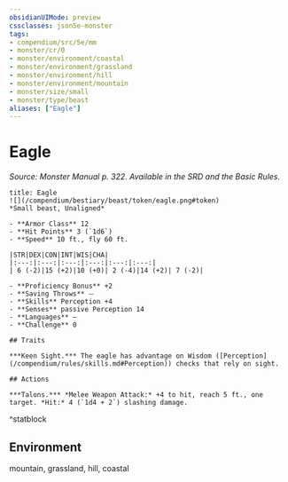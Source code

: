 ```yaml
---
obsidianUIMode: preview
cssclasses: json5e-monster
tags:
- compendium/src/5e/mm
- monster/cr/0
- monster/environment/coastal
- monster/environment/grassland
- monster/environment/hill
- monster/environment/mountain
- monster/size/small
- monster/type/beast
aliases: ["Eagle"]
---
```

# Eagle
*Source: Monster Manual p. 322. Available in the SRD and the Basic Rules.*  

```ad-statblock
title: Eagle
![](/compendium/bestiary/beast/token/eagle.png#token)
*Small beast, Unaligned*

- **Armor Class** 12 
- **Hit Points** 3 (`1d6`)
- **Speed** 10 ft., fly 60 ft.

|STR|DEX|CON|INT|WIS|CHA|
|:---:|:---:|:---:|:---:|:---:|:---:|
| 6 (-2)|15 (+2)|10 (+0)| 2 (-4)|14 (+2)| 7 (-2)|

- **Proficiency Bonus** +2
- **Saving Throws** ⏤
- **Skills** Perception +4
- **Senses** passive Perception 14
- **Languages** —
- **Challenge** 0

## Traits

***Keen Sight.*** The eagle has advantage on Wisdom ([Perception](/compendium/rules/skills.md#Perception)) checks that rely on sight.

## Actions

***Talons.*** *Melee Weapon Attack:* +4 to hit, reach 5 ft., one target. *Hit:* 4 (`1d4 + 2`) slashing damage.
```
^statblock

## Environment

mountain, grassland, hill, coastal